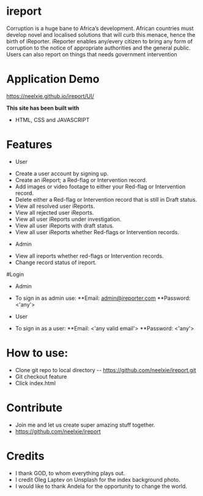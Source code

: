 # ireport
Corruption is a huge bane to Africa’s development. African countries must develop novel and localised solutions that will curb this menace, hence the birth of iReporter. iReporter enables any/every citizen to bring any form of corruption to the notice of appropriate authorities and the general public. Users can also report on things that needs government intervention

# Application Demo 
https://neelxie.github.io/ireport/UI/

<b>This site has been built with</b>
* HTML, CSS and JAVASCRIPT

# Features

 - User
  * Create a user account by signing up.
  * Create an iReport; a Red-flag or Intervention record.
  * Add images or video footage to either your Red-flag or Intervention record.
  * Delete either a Red-flag or Intervention record that is still in Draft status.
  * View all resolved user iReports.
  * View all rejected user iReports.
  * View all user iReports under investigation.
  * View all user iReports with draft status.
  * View all user iReports whether Red-flags or Intervention records.

 - Admin
  * View all ireports whether red-flags or Intervention records.
  * Change record status of ireport.

#Login
 - Admin
  * To sign in as admin use:
  **Email: admin@ireporter.com
  **Password: <'any'>

 - User
  * To sign in as a user:
  **Email: <'any valid email'>
  **Password: <'any'>

# How to use:
 * Clone git repo to local directory -- https://github.com/neelxie/ireport.git
 * Git checkout feature
 * Click index.html

# Contribute
 * Join me and let us create super amazing stuff together.
 * https://github.com/neelxie/ireport

# Credits
 * I thank GOD, to whom everything plays out.
 * I credit Oleg Laptev on Unsplash for the index background photo.
 * I would like to thank Andela for the opportunity to change the world.